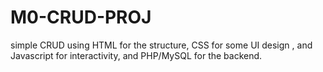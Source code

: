 # M0-CRUD-PROJ
 simple CRUD using HTML for the structure, CSS for some UI design , and Javascript for interactivity, and PHP/MySQL for the backend.
